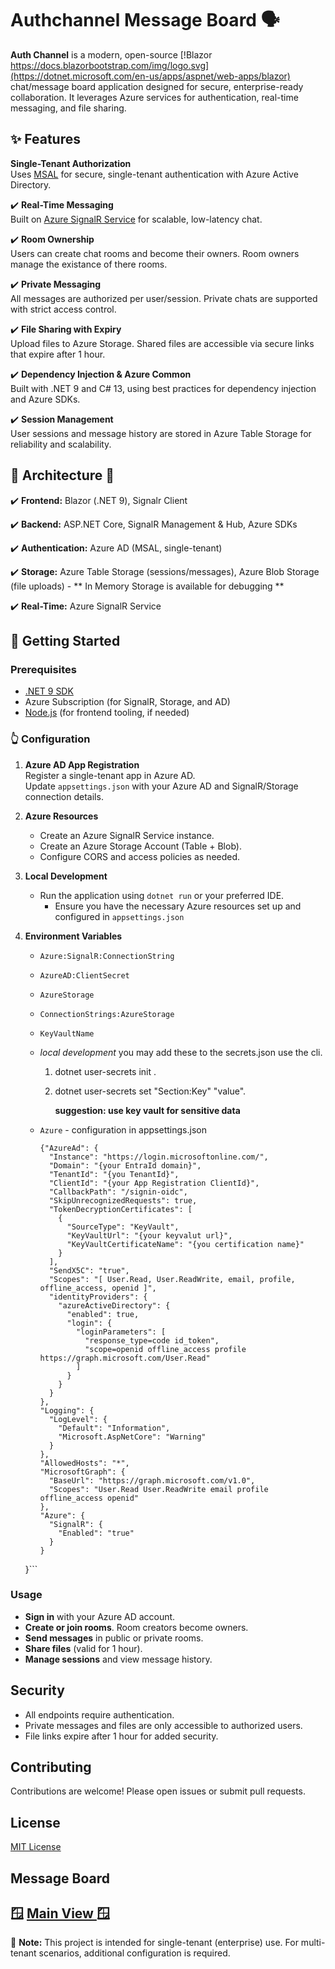# Authchannel Message Board 🗣️

**Auth Channel** is a modern, open-source  [!Blazor https://docs.blazorbootstrap.com/img/logo.svg](https://dotnet.microsoft.com/en-us/apps/aspnet/web-apps/blazor) chat/message board application designed for secure, enterprise-ready collaboration. It leverages Azure services for authentication, real-time messaging, and file sharing.

## ✨  Features

 **Single-Tenant Authorization**  
  Uses [MSAL](https://github.com/AzureAD/microsoft-authentication-library-for-dotnet) for secure, single-tenant authentication with Azure Active Directory.

✔️ **Real-Time Messaging**  
  Built on [Azure SignalR Service](https://docs.microsoft.com/en-us/azure/azure-signalr/signalr-overview) for scalable, low-latency chat.

✔️ **Room Ownership**  
  Users can create chat rooms and become their owners. Room owners manage the existance of there rooms.

✔️ **Private Messaging**  
  All messages are authorized per user/session. Private chats are supported with strict access control.

✔️ **File Sharing with Expiry**  
  Upload files to Azure Storage. Shared files are accessible via secure links that expire after 1 hour.

✔️ **Dependency Injection & Azure Common**  
  Built with .NET 9 and C# 13, using best practices for dependency injection and Azure SDKs.

✔️ **Session Management**  
  User sessions and message history are stored in Azure Table Storage for reliability and scalability.


## 🛞  Architecture 🛞

✔️  **Frontend:** Blazor (.NET 9), Signalr Client

✔️  **Backend:** ASP.NET Core, SignalR Management & Hub, Azure SDKs

✔️  **Authentication:** Azure AD (MSAL, single-tenant)

✔️  **Storage:** Azure Table Storage (sessions/messages), Azure Blob Storage (file uploads) - ** In Memory Storage is available for debugging **

✔️  **Real-Time:** Azure SignalR Service


## 🔡 Getting Started

### Prerequisites

- [.NET 9 SDK](https://dotnet.microsoft.com/download)
- Azure Subscription (for SignalR, Storage, and AD)
- [Node.js](https://nodejs.org/) (for frontend tooling, if needed)

### 👆 Configuration

1. **Azure AD App Registration**  
   Register a single-tenant app in Azure AD.  
   Update `appsettings.json` with your Azure AD and SignalR/Storage connection details.

2. **Azure Resources**  
   - Create an Azure SignalR Service instance.
   - Create an Azure Storage Account (Table + Blob).
   - Configure CORS and access policies as needed.

3. **Local Development**  
   - Run the application using `dotnet run` or your preferred IDE.
	 - Ensure you have the necessary Azure resources set up and configured in `appsettings.json`

4. **Environment Variables**  
   - `Azure:SignalR:ConnectionString`
   - `AzureAD:ClientSecret`
   - `AzureStorage`
   - `ConnectionStrings:AzureStorage`
   - `KeyVaultName`
   - *local development* you may add these to the secrets.json use the cli.
      1. dotnet user-secrets init .
      2. dotnet user-secrets set "Section:Key" "value".
      
		 **suggestion: use key vault for sensitive data**
  	
   - `Azure` - configuration in appsettings.json 
      ```
      {"AzureAd": {
	    "Instance": "https://login.microsoftonline.com/",
	    "Domain": "{your EntraId domain}",
	    "TenantId": "{you TenantId}",
	    "ClientId": "{your App Registration ClientId}",
	    "CallbackPath": "/signin-oidc",
	    "SkipUnrecognizedRequests": true,
	    "TokenDecryptionCertificates": [
	      {
	        "SourceType": "KeyVault",
	        "KeyVaultUrl": "{your keyvalut url}",
	        "KeyVaultCertificateName": "{you certification name}"
	      }
	    ],
	    "SendX5C": "true",
	    "Scopes": "[ User.Read, User.ReadWrite, email, profile, offline_access, openid ]",
	    "identityProviders": {
	      "azureActiveDirectory": {
	        "enabled": true,
	        "login": {
	          "loginParameters": [
	            "response_type=code id_token",
	            "scope=openid offline_access profile https://graph.microsoft.com/User.Read"
	          ]
	        }
	      }
	    }
	  },
	  "Logging": {
	    "LogLevel": {
	      "Default": "Information",
	      "Microsoft.AspNetCore": "Warning"
	    }
	  },
	  "AllowedHosts": "*",
	  "MicrosoftGraph": {
	    "BaseUrl": "https://graph.microsoft.com/v1.0",
	    "Scopes": "User.Read User.ReadWrite email profile offline_access openid"
	  },
	  "Azure": {
	    "SignalR": {
	      "Enabled": "true"
	    }
	  }
	}```
  
	
### Usage

- **Sign in** with your Azure AD account.
- **Create or join rooms**. Room creators become owners.
- **Send messages** in public or private rooms.
- **Share files** (valid for 1 hour).
- **Manage sessions** and view message history.

## Security

- All endpoints require authentication.
- Private messages and files are only accessible to authorized users.
- File links expire after 1 hour for added security.

## Contributing

Contributions are welcome! Please open issues or submit pull requests.

## License

[MIT License](/LICENSE.txt)

## Message Board
🪟 [Main View ](/MessageBoard.png) 🪟
---

📒 **Note:** This project is intended for single-tenant (enterprise) use. For multi-tenant scenarios, additional configuration is required.

